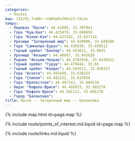 ```yaml
---
categories: 
  - Routes
map: 13IzPy_Tv80n-rs06XpRvZ0Ox23-YXLku
temps:
  - Перевал "Ласпи": 44.42889, 33.707041
  - Гора "Куш-Кая": 44.425479, 33.680459
  - Гора "Кокия-Кая": 44.427242, 33.657114
  - Урочище "Затерянный мир": 44.429696, 33.649288
  - Гора "Самналых-Бурун": 44.436639, 33.658512
  - Горный хребет "Биллер": 44.453611, 33.6625
  - Урочище "Аязьма": 44.46997, 33.642628
  - Родник "Аязьма-Чокрак": 44.4707836, 33.6439422
  - Горный хребет "Гуруш": 44.479444, 33.65
  - Горный хребет "Каядес": 44.503611, 33.658333
  - Гора "Аскети": 44.492446, 33.620253
  - Гора "Спилия": 44.492222, 33.613056
  - Гора "Крепостная": 44.497142, 33.606134
  - Овраг "Кефало-Вриси": 44.495833, 33.605278
  - Гора "Кефало-Вриси": 44.501111, 33.605278
  - Город "Балаклава": 
title: Ласпи -- Затерянный мир -- Балаклава
---
```


{% include map.html id=page.map %}

{% include route/points_of_interest.md.liquid id=page.map %}

{% include route/links.md.liquid %}
